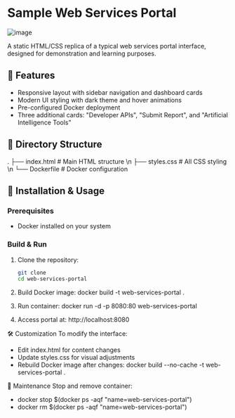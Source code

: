 # Sample Web Services Portal
![image](https://github.com/user-attachments/assets/114add8f-0e85-4cc6-961d-b4fea196e80b)

A static HTML/CSS replica of a typical web services portal interface, designed for demonstration and learning purposes.

## 🌟 Features
- Responsive layout with sidebar navigation and dashboard cards
- Modern UI styling with dark theme and hover animations
- Pre-configured Docker deployment
- Three additional cards: "Developer APIs", "Submit Report", and "Artificial Intelligence Tools"

## 📁 Directory Structure
.
├── index.html # Main HTML structure \n
├── styles.css # All CSS styling \n
└── Dockerfile # Docker configuration


## 🚀 Installation & Usage

### Prerequisites
- Docker installed on your system

### Build & Run
1. Clone the repository:
   ```bash
   git clone
   cd web-services-portal

2. Build Docker image:
docker build -t web-services-portal .

3. Run container:
docker run -d -p 8080:80 web-services-portal

4. Access portal at:
http://localhost:8080

🛠️ Customization
To modify the interface:

- Edit index.html for content changes
- Update styles.css for visual adjustments
- Rebuild Docker image after changes:
   docker build --no-cache -t web-services-portal .

🧹 Maintenance
Stop and remove container:
   - docker stop $(docker ps -aqf "name=web-services-portal")
   - docker rm $(docker ps -aqf "name=web-services-portal")

